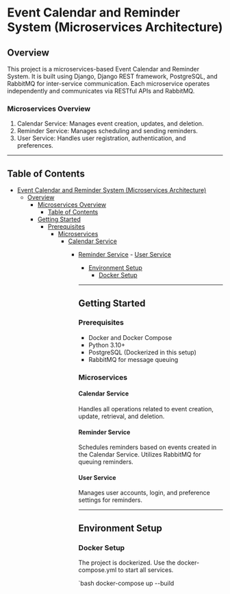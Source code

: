 # Event Calendar and Reminder System (Microservices Architecture)

## Overview
This project is a microservices-based Event Calendar and Reminder System. It is built using Django, Django REST framework, PostgreSQL, and RabbitMQ for inter-service communication. Each microservice operates independently and communicates via RESTful APIs and RabbitMQ.

### Microservices Overview
1. Calendar Service: Manages event creation, updates, and deletion.
2. Reminder Service: Manages scheduling and sending reminders.
3. User Service: Handles user registration, authentication, and preferences.

---

## Table of Contents
- [Event Calendar and Reminder System (Microservices Architecture)](#event-calendar-and-reminder-system-microservices-architecture)
  - [Overview](#overview)
      - [Microservices Overview](#microservices-overview)
        - [Table of Contents](#table-of-contents)
	  - [Getting Started](#getting-started)
	      - [Prerequisites](#prerequisites)
	          - [Microservices](#microservices)
		        - [Calendar Service](#calendar-service)
			      - [Reminder Service](#reminder-service)
			            - [User Service](#user-service)
				      - [Environment Setup](#environment-setup)
				          - [Docker Setup](#docker-setup)

					  ---

					  ## Getting Started

					  ### Prerequisites
					  - Docker and Docker Compose
					  - Python 3.10+
					  - PostgreSQL (Dockerized in this setup)
					  - RabbitMQ for message queuing

					  ### Microservices

					  #### Calendar Service
					  Handles all operations related to event creation, update, retrieval, and deletion.

					  #### Reminder Service
					  Schedules reminders based on events created in the Calendar Service. Utilizes RabbitMQ for queuing reminders.

					  #### User Service
					  Manages user accounts, login, and preference settings for reminders.

					  ---

					  ## Environment Setup

					  ### Docker Setup
					  The project is dockerized. Use the docker-compose.yml to start all services.

					  `bash
					  docker-compose up --build
